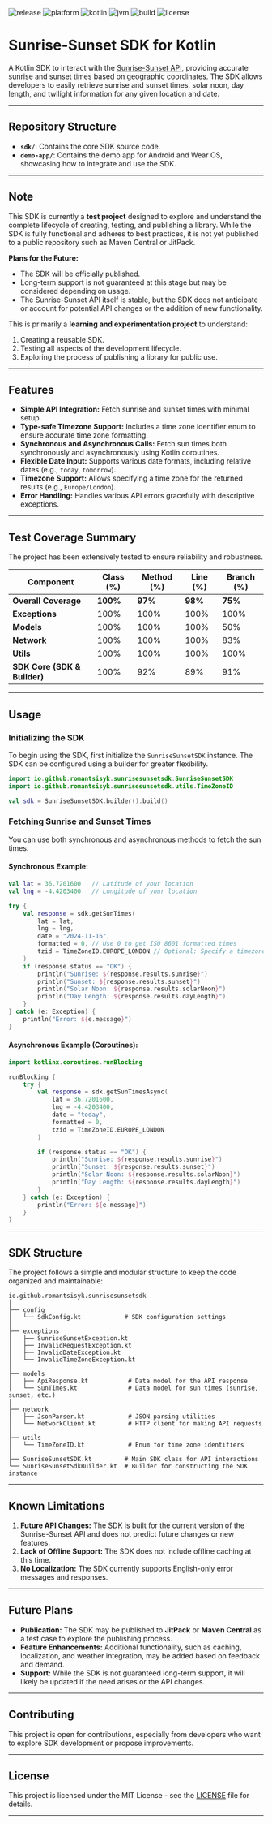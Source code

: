 ![release](https://img.shields.io/badge/release-v1.0.0-blue)
![platform](https://img.shields.io/badge/platform-JVM%20|%20Kotlin-lightgrey)
![kotlin](https://img.shields.io/badge/Kotlin-2.0.0-orange)
![jvm](https://img.shields.io/badge/JVM-17-green)
![build](https://img.shields.io/badge/Build%20System-Gradle-lightgrey)
![license](https://img.shields.io/badge/license-MIT-brightgreen)

 # **Sunrise-Sunset SDK for Kotlin**

A Kotlin SDK to interact with the [Sunrise-Sunset API](https://sunrise-sunset.org/api), providing accurate sunrise and sunset times based on geographic coordinates. The SDK allows developers to easily retrieve sunrise and sunset times, solar noon, day length, and twilight information for any given location and date.

---

## Repository Structure

- **`sdk/`**: Contains the core SDK source code.
- **`demo-app/`**: Contains the demo app for Android and Wear OS, showcasing how to integrate and use the SDK.

---

## **Note**

This SDK is currently a **test project** designed to explore and understand the complete lifecycle of creating, testing, and publishing a library. While the SDK is fully functional and adheres to best practices, it is not yet published to a public repository such as Maven Central or JitPack.

**Plans for the Future:**
- The SDK will be officially published.
- Long-term support is not guaranteed at this stage but may be considered depending on usage.
- The Sunrise-Sunset API itself is stable, but the SDK does not anticipate or account for potential API changes or the addition of new functionality.

This is primarily a **learning and experimentation project** to understand:
1. Creating a reusable SDK.
2. Testing all aspects of the development lifecycle.
3. Exploring the process of publishing a library for public use.

---

## **Features**

- **Simple API Integration:** Fetch sunrise and sunset times with minimal setup.
- **Type-safe Timezone Support:** Includes a time zone identifier enum to ensure accurate time zone formatting.
- **Synchronous and Asynchronous Calls:** Fetch sun times both synchronously and asynchronously using Kotlin coroutines.
- **Flexible Date Input:** Supports various date formats, including relative dates (e.g., `today`, `tomorrow`).
- **Timezone Support:** Allows specifying a time zone for the returned results (e.g., `Europe/London`).
- **Error Handling:** Handles various API errors gracefully with descriptive exceptions.

---

## Test Coverage Summary

The project has been extensively tested to ensure reliability and robustness.

| **Component**                | **Class (%)** | **Method (%)** | **Line (%)** | **Branch (%)** |
|-------------------------------|---------------|----------------|--------------|----------------|
| **Overall Coverage**          | **100%**      | **97%**        | **98%**      | **75%**        |
| **Exceptions**                | 100%          | 100%           | 100%         | 100%           |
| **Models**                    | 100%          | 100%           | 100%         | 50%            |
| **Network**                   | 100%          | 100%           | 100%         | 83%            |
| **Utils**                     | 100%          | 100%           | 100%         | 100%           |
| **SDK Core (SDK & Builder)**  | 100%          | 92%            | 89%          | 91%            |

---

## **Usage**

### **Initializing the SDK**

To begin using the SDK, first initialize the `SunriseSunsetSDK` instance. The SDK can be configured using a builder for greater flexibility.

```kotlin
import io.github.romantsisyk.sunrisesunsetsdk.SunriseSunsetSDK
import io.github.romantsisyk.sunrisesunsetsdk.utils.TimeZoneID

val sdk = SunriseSunsetSDK.builder().build()
```

### **Fetching Sunrise and Sunset Times**

You can use both synchronous and asynchronous methods to fetch the sun times.

#### **Synchronous Example:**

```kotlin
val lat = 36.7201600   // Latitude of your location
val lng = -4.4203400   // Longitude of your location

try {
    val response = sdk.getSunTimes(
        lat = lat,
        lng = lng,
        date = "2024-11-16",
        formatted = 0, // Use 0 to get ISO 8601 formatted times
        tzid = TimeZoneID.EUROPE_LONDON // Optional: Specify a timezone (e.g., Europe/London)
    )
    if (response.status == "OK") {
        println("Sunrise: ${response.results.sunrise}")
        println("Sunset: ${response.results.sunset}")
        println("Solar Noon: ${response.results.solarNoon}")
        println("Day Length: ${response.results.dayLength}")
    }
} catch (e: Exception) {
    println("Error: ${e.message}")
}
```

#### **Asynchronous Example (Coroutines):**

```kotlin
import kotlinx.coroutines.runBlocking

runBlocking {
    try {
        val response = sdk.getSunTimesAsync(
            lat = 36.7201600,
            lng = -4.4203400,
            date = "today",
            formatted = 0,
            tzid = TimeZoneID.EUROPE_LONDON
        )

        if (response.status == "OK") {
            println("Sunrise: ${response.results.sunrise}")
            println("Sunset: ${response.results.sunset}")
            println("Solar Noon: ${response.results.solarNoon}")
            println("Day Length: ${response.results.dayLength}")
        }
    } catch (e: Exception) {
        println("Error: ${e.message}")
    }
}
```

---

## **SDK Structure**

The project follows a simple and modular structure to keep the code organized and maintainable:

```
io.github.romantsisyk.sunrisesunsetsdk
│
├── config
│   └── SdkConfig.kt            # SDK configuration settings
│
├── exceptions
│   ├── SunriseSunsetException.kt
│   ├── InvalidRequestException.kt
│   ├── InvalidDateException.kt
│   └── InvalidTimeZoneException.kt
│
├── models
│   ├── ApiResponse.kt           # Data model for the API response
│   └── SunTimes.kt              # Data model for sun times (sunrise, sunset, etc.)
│
├── network
│   ├── JsonParser.kt            # JSON parsing utilities
│   └── NetworkClient.kt         # HTTP client for making API requests
│
├── utils
│   └── TimeZoneID.kt            # Enum for time zone identifiers
│
├── SunriseSunsetSDK.kt         # Main SDK class for API interactions
└── SunriseSunsetSdkBuilder.kt  # Builder for constructing the SDK instance
```

---

## **Known Limitations**

1. **Future API Changes:** The SDK is built for the current version of the Sunrise-Sunset API and does not predict future changes or new features.
2. **Lack of Offline Support:** The SDK does not include offline caching at this time.
3. **No Localization:** The SDK currently supports English-only error messages and responses.

---

## **Future Plans**

- **Publication:** The SDK may be published to **JitPack** or **Maven Central** as a test case to explore the publishing process.
- **Feature Enhancements:** Additional functionality, such as caching, localization, and weather integration, may be added based on feedback and demand.
- **Support:** While the SDK is not guaranteed long-term support, it will likely be updated if the need arises or the API changes.

---

## **Contributing**

This project is open for contributions, especially from developers who want to explore SDK development or propose improvements.

---

## **License**

This project is licensed under the MIT License - see the [LICENSE](LICENSE) file for details.

---
